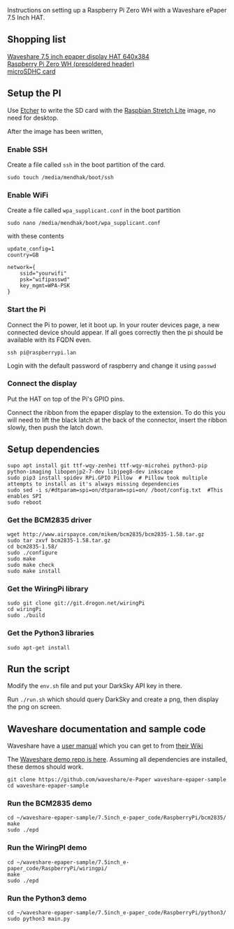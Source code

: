 Instructions on setting up a Raspberry Pi Zero WH with a Waveshare ePaper 7.5 Inch HAT. 

## Shopping list

[Waveshare 7.5 inch epaper display HAT 640x384](https://www.amazon.co.uk/gp/product/B075R4QY3L/)  
[Raspberry Pi Zero WH (presoldered header)](https://www.amazon.co.uk/gp/product/B07BHMRTTY/)  
[microSDHC card](https://www.amazon.co.uk/gp/product/B073K14CVB)

## Setup the PI

Use [Etcher](https://etcher.io) to write the SD card with the [Raspbian Stretch Lite](https://www.raspberrypi.org/downloads/raspbian/) image, no need for desktop.

After the image has been written,

### Enable SSH 

Create a file called `ssh` in the boot partition of the card.

    sudo touch /media/mendhak/boot/ssh

### Enable WiFi

Create a file called `wpa_supplicant.conf` in the boot partition 

    sudo nano /media/mendhak/boot/wpa_supplicant.conf

with these contents    


    update_config=1
    country=GB

    network={
        ssid="yourwifi"
        psk="wifipasswd"
        key_mgmt=WPA-PSK
    }


### Start the Pi

Connect the Pi to power, let it boot up.  In your router devices page, a new connected device should appear.  If all goes correctly then the pi should be available with its FQDN even.

    ssh pi@raspberrypi.lan

Login with the default password of raspberry and change it using `passwd`

### Connect the display

Put the HAT on top of the Pi's GPIO pins.  

Connect the ribbon from the epaper display to the extension.  To do this you will need to lift the black latch at the back of the connector, insert the ribbon slowly, then push the latch down. 


## Setup dependencies

    supo apt install git ttf-wqy-zenhei ttf-wqy-microhei python3-pip python-imaging libopenjp2-7-dev libjpeg8-dev inkscape
    sudo pip3 install spidev RPi.GPIO Pillow  # Pillow took multiple attempts to install as it's always missing dependencies
    sudo sed -i s/#dtparam=spi=on/dtparam=spi=on/ /boot/config.txt  #This enables SPI
    sudo reboot

### Get the BCM2835 driver

    wget http://www.airspayce.com/mikem/bcm2835/bcm2835-1.58.tar.gz
    sudo tar zxvf bcm2835-1.58.tar.gz
    cd bcm2835-1.58/
    sudo ./configure
    sudo make
    sudo make check
    sudo make install


### Get the WiringPi library

    sudo git clone git://git.drogon.net/wiringPi
    cd wiringPi
    sudo ./build

### Get the Python3 libraries

    sudo apt-get install 
    

## Run the script

Modify the `env.sh` file and put your DarkSky API key in there. 
    
Run `./run.sh` which should query DarkSky and create a png, then display the png on screen. 




## Waveshare documentation and sample code

Waveshare have a [user manual](https://www.waveshare.com/w/upload/7/74/7.5inch-e-paper-hat-user-manual-en.pdf) which you can get to from [their Wiki](https://www.waveshare.com/wiki/7.5inch_e-Paper_HAT)


The [Waveshare demo repo is here](https://github.com/waveshare/e-Paper).  Assuming all dependencies are installed, these demos should work.  

    git clone https://github.com/waveshare/e-Paper waveshare-epaper-sample
    cd waveshare-epaper-sample





### Run the BCM2835 demo


    cd ~/waveshare-epaper-sample/7.5inch_e-paper_code/RaspberryPi/bcm2835/
    make
    sudo ./epd


### Run the WiringPI demo

    cd ~/waveshare-epaper-sample/7.5inch_e-paper_code/RaspberryPi/wiringpi/
    make
    sudo ./epd

### Run the Python3 demo

    cd ~/waveshare-epaper-sample/7.5inch_e-paper_code/RaspberryPi/python3/
    sudo python3 main.py
